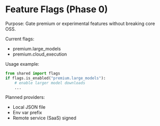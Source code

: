 # Feature Flags (Phase 0)

Purpose: Gate premium or experimental features without breaking core OSS.

Current flags:
- premium.large_models
- premium.cloud_execution

Usage example:
```python
from shared import flags
if flags.is_enabled("premium.large_models"):
    # enable larger model downloads
    ...
```

Planned providers:
- Local JSON file
- Env var prefix
- Remote service (SaaS) signed
